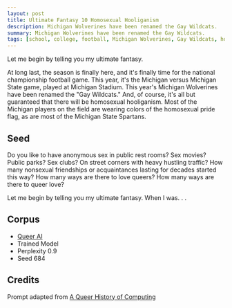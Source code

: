 ```yaml
---
layout: post
title: Ultimate Fantasy 10 Homosexual Hooliganism
description: Michigan Wolverines have been renamed the Gay Wildcats.
summary: Michigan Wolverines have been renamed the Gay Wildcats.
tags: [school, college, football, Michigan Wolverines, Gay Wildcats, homosexual, GPT-2, RunwayML, queer]
---
```


Let me begin by telling you my ultimate fantasy.

At long last, the season is finally here, and it's finally time for the national championship football game. This year, it's the Michigan versus Michigan State game, played at Michigan Stadium. This year's Michigan Wolverines have been renamed the "Gay Wildcats." And, of course, it's all but guaranteed that there will be homosexual hooliganism. Most of the Michigan players on the field are wearing colors of the homosexual pride flag, as are most of the Michigan State Spartans.

## Seed

Do you like to have anonymous sex in public rest rooms? Sex movies? Public parks? Sex clubs? On street corners with heavy hustling traffic? How many nonsexual friendships or acquaintances lasting for decades started this way? How many ways are there to love queers? How many ways are there to queer love?

Let me begin by telling you my ultimate fantasy. When I was. . .

## Corpus

- [Queer AI](/queerai)
- Trained Model
- Perplexity 0.9
- Seed 684

## Credits

Prompt adapted from [A Queer History of Computing](https://rhizome.org/editorial/2013/feb/19/queer-computing-1/)

